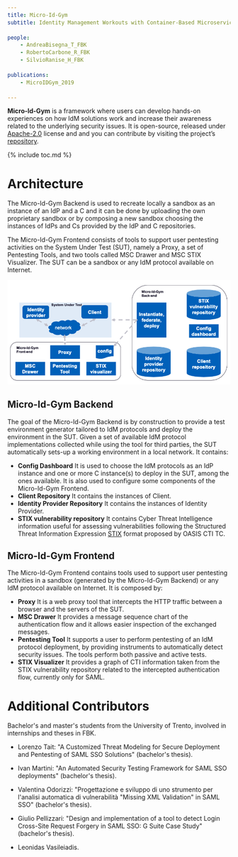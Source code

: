 ```yaml
---
title: Micro-Id-Gym
subtitle: Identity Management Workouts with Container-Based Microservices

people:
    - AndreaBisegna_T_FBK
    - RobertoCarbone_R_FBK
    - SilvioRanise_H_FBK

publications:
    - MicroIDGym_2019

---
```


**Micro-Id-Gym** is a framework where users can develop hands-on experiences on how IdM solutions work and increase their awareness related to the underlying security issues. It is open-source, released under [Apache-2.0](https://www.apache.org/licenses/LICENSE-2.0) license and and you can contribute by visiting the project’s [repository](https://github.com/stfbk/micro-id-gym).

<!--The tool is available on request. If you are interested in trying the tool, please contact us via email. 
(Contact information is available at the bottom of this webpage.)-->
{% include toc.md %}

# Architecture
The Micro-Id-Gym Backend is used to recreate locally a sandbox as an instance of an IdP and a C and it can be done by uploading the own proprietary sandbox or by composing a new sandbox choosing the instances of IdPs and Cs provided by the IdP and C repositories.

The Micro-Id-Gym Frontend consists of tools to support user pentesting activities on the System Under Test (SUT), namely a Proxy, a set of Pentesting Tools, and two tools called MSC Drawer and MSC STIX Visualizer. The SUT can be a sandbox or any IdM protocol available on Internet.

<img class="image-centered" src="assets/Micro-Id-Gym/hla.png" alt="current_architecture" />

## Micro-Id-Gym Backend
The goal of the Micro-Id-Gym Backend is by construction to provide a test environment generator tailored to IdM protocols and deploy the environment in the SUT. Given a set of available IdM protocol implementations collected while using the tool for third parties, the SUT automatically sets-up a working environment in a local network. It contains:

- **Config Dashboard** It is used to choose the IdM protocols as an IdP instance and one or more C instance(s) to deploy in the SUT, among the ones available. It is also used to configure some components of the Micro-Id-Gym Frontend.
- **Client Repository** It contains the instances of Client.
- **Identity Provider Repository** It contains the instances of Identity Provider.
- **STIX vulnerability repository** It contains Cyber Threat Intelligence information useful for assessing vulnerabilities following the Structured Threat Information Expression [STIX](https://oasis-open.github.io/cti-documentation/stix/intro) format proposed by OASIS CTI TC.


## Micro-Id-Gym Frontend
The Micro-Id-Gym Frontend contains tools used to support user pentesting activities in a sandbox (generated by the Micro-Id-Gym Backend) or any IdM protocol available on Internet. It is composed by:

- **Proxy** It is a web proxy tool that intercepts the HTTP traffic between a browser and the servers of the SUT.
- **MSC Drawer** It provides a message sequence chart of the authentication flow and it allows easier inspection of the exchanged messages.
- **Pentesting Tool** It supports a user to perform pentesting of an IdM protocol deployment, by providing instruments to automatically detect security issues. The tools perform both passive and active tests.
- **STIX Visualizer** It provides a graph of CTI information taken from the STIX vulnerability repository related to the intercepted authentication flow, currently only for SAML.


# Additional Contributors
Bachelor's and master's students from the University of Trento,
involved in internships and theses in FBK.

- Lorenzo Tait: "A Customized Threat Modeling for Secure Deployment and
Pentesting of SAML SSO Solutions" (bachelor's thesis).

- Ivan Martini: "An Automated Security Testing Framework for SAML SSO
deployments" (bachelor's thesis).

- Valentina Odorizzi: "Progettazione e sviluppo di uno strumento per
l'analisi automatica di vulnerabilit&agrave; "Missing XML Validation" in SAML
SSO" (bachelor's thesis).

- Giulio Pellizzari: "Design and implementation of a tool to detect
Login Cross-Site Request Forgery in SAML SSO: G Suite Case Study" 
(bachelor's thesis).

- Leonidas Vasileiadis.
